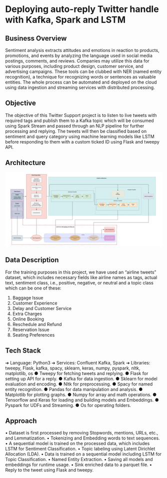 # Deploying auto-reply Twitter handle with Kafka, Spark and LSTM


## Business Overview
Sentiment analysis extracts attitudes and emotions in 
reaction to products, promotions, and events by analyzing the language used in social 
media postings, comments, and reviews. Companies may utilize this data for various 
purposes, including product design, customer service, and advertising campaigns. 
These tools can be clubbed with NER (named entity recognition), a technique for 
recognizing words or sentences as valuable entities. The whole process can be 
automated and deployed on the cloud using data ingestion and streaming services with 
distributed processing.


## Objective
The objective of this Twitter Support project is to listen to live tweets with required tags 
and publish them to a Kafka topic which will be consumed using Spark Stream and 
passed through an NLP pipeline for further processing and replying. The tweets will 
then be classified based on sentiment and query category using machine learning 
models like LSTM before responding to them with a custom ticked ID using Flask and 
tweepy API.



## Architecture
![Architecture](Architecture/Architecture.jpg)



## Data Description
For the training purposes in this project, we have used an “airline tweets” dataset, which 
includes necessary fields like airline names as tags, actual text, sentiment class, i.e., 
positive, negative, or neutral and a topic class which can be one of these:
1. Baggage Issue
2. Customer Experience
3. Delay and Customer Service
4. Extra Charges
5. Online Booking
6. Reschedule and Refund
7. Reservation Issue
8. Seating Preferences


## Tech Stack
➔ Language: Python3
➔ Services: Confluent Kafka, Spark
➔ Libraries: tweepy, Flask, kafka, spacy, sklearn, keras, numpy, pyspark, nltk, 
matplotlib, os
● Tweepy for fetching tweets and replying.
● Flask for setting up API for a reply.
● Kafka for data ingestion.
● Sklearn for model evaluation and encoding.
● Nltk for preprocessing.
● Spacy for named entity recognition.
● Pandas for data manipulation and analysis.
● Matplotlib for plotting graphs.
● Numpy for array and math operations.
● Tensorflow and Keras for loading and building models and Embeddings.
● Pyspark for UDFs and Streaming.
● Os for operating folders.


## Approach
• Dataset is first processed by removing Stopwords, mentions, URLs, etc., and 
Lemmatization.
• Tokenizing and Embedding words to text sequences.
• A sequential model is trained on the processed data, which includes LSTM for 
Sentiment Classification.
• Topic labeling using Latent Dirichlet Allocation (LDA).
• Data is trained on a sequential model including LSTM for Topic Classification.
• Named Entity Extraction.
• Saving all models and embeddings for runtime usage.
• Sink enriched data to a parquet file.
• Reply to the tweet using Flask and tweepy.

